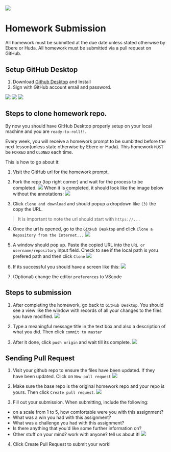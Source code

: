 # ![](https://ga-dash.s3.amazonaws.com/production/assets/logo-9f88ae6c9c3871690e33280fcf557f33.png) 
# Homework Submission

All homework must be submitted at the due date unless stated otherwise by Ebere or Huda. All homework must be submitted via a pull request on GitHub.



## Setup GitHub Desktop
1. Download [Github Desktop](https://desktop.github.com) and Install 
1. Sign with GitHub account email and password.

![](images/2.png)
![](images/3.png)
![](images/4-1.png)


## Steps to clone homework repo.
By now you should have GitHub Desktop properly setup on your local machine and you are `ready-to-roll!!`. 

Every week, you will receive a homework prompt to be sumbitted before the next lesson(unless state otherwise by Ebere or Huda). This homework `MUST` be `FORKED` and `CLONED` each time.

This is how to go about it: 

1. Visit the GitHub url for the homework prompt. 
2. Fork the repo (top right corner) and wait for the process to be completed.
![](images/fork.png)
When it is completed, it should look like the image below without the annotations:
![](images/1.png)

3. Click `clone and download` and should popup a dropdown like `(3)` the copy the URL.
 > It is important to note the url should start with `https://...` 

4. Once the url is opened, go to the `GitHub Desktop` and click `Clone a Repository from the Internet...`
![](images/4.png)

5. A window should pop up. Paste the copied URL into the `URL or username/repository` input field. Check to see if the local path is yoru prefered path and then click `Clone`
![](images/5.png)

6. If its successful you should have a screen like this:
![](images/6.png)

7. (Optional) change the editor `preferences` to VScode 

## Steps to submission
1. After completing the homework, go back to `GitHub Desktop`. You should see a view like the window with records of all your changes to the files you have modified.
![](images/7.png)

2. Type a meaningful message title in the text box and also a description of what you did. Then click `commit to master`

3. After it done, click `push origin` and wait till its complete.
![](images/8.png)

## Sending Pull Request
1. Visit your github repo to ensure the files have been updated. If they have been updated.
Click on  `New pull request`
![](images/9.png)

2. Make sure the base repo is the original homework repo and your repo is yours. Then click `Create pull request`.
![](images/10.png)
3. Fill out your submission. When submitting, include the following:
 * on a scale from 1 to 5, how comfortable were you with this assignment?
 * What was a win you had with this assignment?
 * What was a challenge you had with this assignment?
 * Is there anything that you'd like some further information on?
 * Other stuff on your mind? work with anyone? tell us about it!
![](images/11.png)

4. Click Create Pull Request to submit your work!